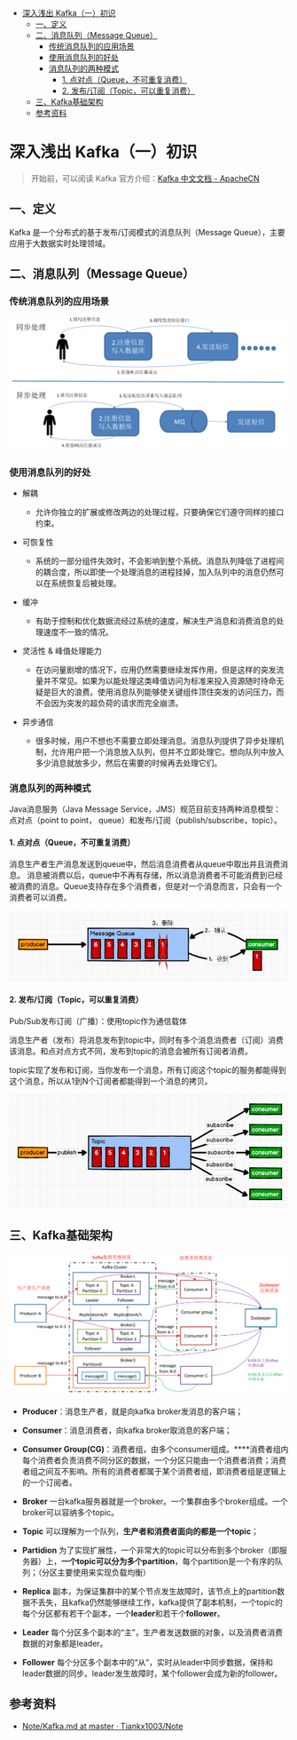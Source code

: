 
<!-- TOC -->

- [深入浅出 Kafka（一）初识](#深入浅出-kafka一初识)
    - [一、定义](#一定义)
    - [二、消息队列（Message Queue）](#二消息队列message-queue)
        - [传统消息队列的应用场景](#传统消息队列的应用场景)
        - [使用消息队列的好处](#使用消息队列的好处)
        - [消息队列的两种模式](#消息队列的两种模式)
            - [1. 点对点（Queue，不可重复消费）](#1-点对点queue不可重复消费)
            - [2. 发布/订阅（Topic，可以重复消费）](#2-发布订阅topic可以重复消费)
    - [三、Kafka基础架构](#三kafka基础架构)
    - [参考资料](#参考资料)

<!-- /TOC -->
# 深入浅出 Kafka（一）初识

> 开始前，可以阅读 Kafka 官方介绍：[Kafka 中文文档 - ApacheCN](http://kafka.apachecn.org/intro.html)



## 一、定义 

Kafka 是一个分布式的基于发布/订阅模式的消息队列（Message Queue），主要应用于大数据实时处理领域。 



## 二、消息队列（Message Queue）

### 传统消息队列的应用场景

![nAc6zQ.png](https://raw.githubusercontent.com/lindage1994/images/master/typora202101/02/163459-229309.png)




### 使用消息队列的好处 

- 解耦 
  - 允许你独立的扩展或修改两边的处理过程，只要确保它们遵守同样的接口约束。 

- 可恢复性 
  - 系统的一部分组件失效时，不会影响到整个系统。消息队列降低了进程间的耦合度，所以即使一个处理消息的进程挂掉，加入队列中的消息仍然可以在系统恢复后被处理。 

- 缓冲
  - 有助于控制和优化数据流经过系统的速度，解决生产消息和消费消息的处理速度不一致的情况。 

- 灵活性 & 峰值处理能力
  - 在访问量剧增的情况下，应用仍然需要继续发挥作用，但是这样的突发流量并不常见。如果为以能处理这类峰值访问为标准来投入资源随时待命无疑是巨大的浪费。使用消息队列能够使关键组件顶住突发的访问压力，而不会因为突发的超负荷的请求而完全崩溃。 

- 异步通信 
  - 很多时候，用户不想也不需要立即处理消息。消息队列提供了异步处理机制，允许用户把一个消息放入队列，但并不立即处理它。想向队列中放入多少消息就放多少，然后在需要的时候再去处理它们。





### 消息队列的两种模式

Java消息服务（Java Message Service，JMS）规范目前支持两种消息模型：点对点（point to point， queue）和发布/订阅（publish/subscribe，topic）。

#### 1. 点对点（Queue，不可重复消费）

消息生产者生产消息发送到queue中，然后消息消费者从queue中取出并且消费消息。
消息被消费以后，queue中不再有存储，所以消息消费者不可能消费到已经被消费的消息。Queue支持存在多个消费者，但是对一个消息而言，只会有一个消费者可以消费。

![kafka-mq1](https://raw.githubusercontent.com/lindage1994/images/master/typora202101/02/163509-701446.png)



#### 2. 发布/订阅（Topic，可以重复消费）

Pub/Sub发布订阅（广播）：使用topic作为通信载体

消息生产者（发布）将消息发布到topic中，同时有多个消息消费者（订阅）消费该消息。和点对点方式不同，发布到topic的消息会被所有订阅者消费。

topic实现了发布和订阅，当你发布一个消息，所有订阅这个topic的服务都能得到这个消息，所以从1到N个订阅者都能得到一个消息的拷贝。

![kafka-mq2](https://raw.githubusercontent.com/lindage1994/images/master/typora202101/02/163512-126895.png)



## 三、Kafka基础架构

![nAcIiT.png](https://raw.githubusercontent.com/lindage1994/images/master/typora202101/02/163515-380284.png)

- **Producer**：消息生产者，就是向kafka broker发消息的客户端；

- **Consumer**：消息消费者，向kafka broker取消息的客户端；

- **Consumer Group(CG)**：消费者组，由多个consumer组成。****消费者组内每个消费者负责消费不同分区的数据，一个分区只能由一个消费者消费；消费者组之间互不影响。所有的消费者都属于某个消费者组，即消费者组是逻辑上的一个订阅者。

- **Broker** 一台kafka服务器就是一个broker。一个集群由多个broker组成。一个broker可以容纳多个topic。

- **Topic** 可以理解为一个队列，**生产者和消费者面向的都是一个topic**；

- **Partidion** 为了实现扩展性，一个非常大的topic可以分布到多个broker（即服务器）上，**一个topic可以分为多个partition**，每个partition是一个有序的队列；（分区主要使用来实现负载均衡）

- **Replica** 副本，为保证集群中的某个节点发生故障时，该节点上的partition数据不丢失，且kafka仍然能够继续工作，kafka提供了副本机制，一个topic的每个分区都有若干个副本，一个**leader**和若干个**follower**。

- **Leader** 每个分区多个副本的“主”，生产者发送数据的对象，以及消费者消费数据的对象都是leader。

- **Follower** 每个分区多个副本中的“从”，实时从leader中同步数据，保持和leader数据的同步。leader发生故障时，某个follower会成为新的follower。



## 参考资料

- [Note/Kafka.md at master · Tiankx1003/Note](https://github.com/Tiankx1003/Note/blob/master/Markdown/HadoopEcosys/Kafka.md)
